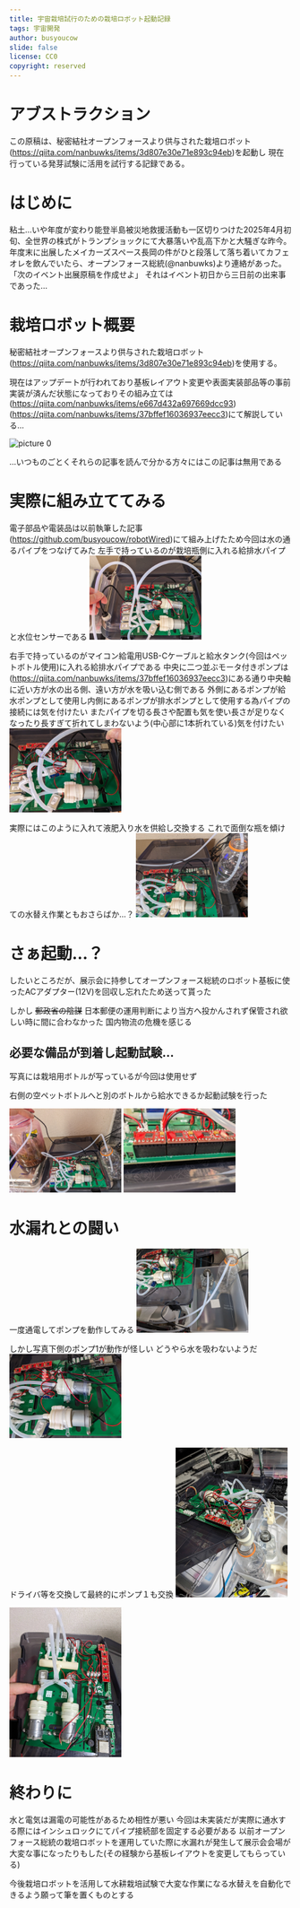 ```yaml
---
title: 宇宙栽培試行のための栽培ロボット起動記録
tags: 宇宙開発
author: busyoucow
slide: false
license: CC0
copyright: reserved
---
```


<div class="page"/>

<div class="page"/>

# アブストラクション
この原稿は、秘密結社オープンフォースより供与された栽培ロボット(https://qiita.com/nanbuwks/items/3d807e30e71e893c94eb)を起動し
現在行っている発芽試験に活用を試行する記録である。

# はじめに
粘土…いや年度が変わり能登半島被災地救援活動も一区切りつけた2025年4月初旬、全世界の株式がトランプショックにて大暴落いや乱高下かと大騒ぎな昨今。
年度末に出展したメイカーズスペース長岡の件がひと段落して落ち着いてカフェオレを飲んでいたら、オープンフォース総統(@nanbuwks)より連絡があった。
「次のイベント出展原稿を作成せよ」
それはイベント初日から三日前の出来事であった…

# 栽培ロボット概要
秘密結社オープンフォースより供与された栽培ロボット(https://qiita.com/nanbuwks/items/3d807e30e71e893c94eb)を使用する。

現在はアップデートが行われており基板レイアウト変更や表面実装部品等の事前実装が済んだ状態になっておりその組み立ては
(https://qiita.com/nanbuwks/items/e667d432a697669dcc93)(https://qiita.com/nanbuwks/items/37bffef16036937eecc3)にて解説している…

<img alt="picture 0" src="images/efe6b7dff1452612fae2b9e63ed69f5a6bc48300449121e0939301e1dda3548e.jpg" width="200" />  

…いつものごとくそれらの記事を読んで分かる方々にはこの記事は無用である

# 実際に組み立ててみる

電子部品や電装品は以前執筆した記事(https://github.com/busyoucow/robotWired)にて組み上げたため今回は水の通るパイプをつなげてみた 左手で持っているのが栽培瓶側に入れる給排水パイプと水位センサーである
<img alt="picture 1" src="images/35c5f65881d3e893b5707d72d5a603ecec23db3bf61538367e0af006e13ebe26.jpg" width="200" />  

右手で持っているのがマイコン給電用USB-Cケーブルと給水タンク(今回はペットボトル使用)に入れる給排水パイプである
中央に二つ並ぶモータ付きポンプは(https://qiita.com/nanbuwks/items/37bffef16036937eecc3)にある通り中央軸に近い方が水の出る側、遠い方が水を吸い込む側である 外側にあるポンプが給水ポンプとして使用し内側にあるポンプが排水ポンプとして使用する為パイプの接続には気を付けたい
またパイプを切る長さや配置も気を使い長さが足りなくなったり長すぎて折れてしまわないよう(中心部に1本折れている)気を付けたい
<img alt="picture 2" src="images/d681464151c9f70f829f051132d9e09ce052082671fa7af76c5c589e65ab3e2d.jpg" width="200" />  

実際にはこのように入れて液肥入り水を供給し交換する これで面倒な瓶を傾けての水替え作業ともおさらばか…？
<img alt="picture 3" src="images/73212a4eeb0df54376ddee90319dd2e1e00ddbae02de8ab9556aab5913cc29df.jpg" width="200" />  


# さぁ起動…？

したいところだが、展示会に持参してオープンフォース総統のロボット基板に使ったACアダプター(12V)を回収し忘れたため送って貰った 

しかし ~~郵政省の陰謀~~ 日本郵便の運用判断により当方へ投かんされず保管され欲しい時に間に合わなかった 国内物流の危機を感じる

## 必要な備品が到着し起動試験…

写真には栽培用ボトルが写っているが今回は使用せず

右側の空ペットボトルへと別のボトルから給水できるか起動試験を行った

<img alt="picture 4" src="images/a26e3fd0f8f8454bc80c32bfc851676e41543d406a0ebbdc5af6be72c933962f.jpg" width="200" />  

<img alt="picture 5" src="images/dbe8c18fa7561fb8c7b8076b42f049ab6c0c54974f67232e677809dbad68aa70.jpg" width="200" />  



# 水漏れとの闘い

一度通電してポンプを動作してみる
<img alt="picture 6" src="images/99c223117bc7f58d4e10167f0c99b6dce0d26bf0aa58597cafcbb1ec5acbc0e3.jpg" width="200" />  

しかし写真下側のポンプ1が動作が怪しい どうやら水を吸わないようだ
<img alt="picture 7" src="images/20527677bd92f0a2c9ce1a89f11c532902ba757c061bf02b5813fd934c7517cf.jpg" width="200" />  

ドライバ等を交換して最終的にポンプ１も交換
<img alt="picture 8" src="images/58735a308d1779df13bc5f29e6930fcc1c7b07acfaa19f2c76cb6332fcf4c1e4.jpg" width="200" />  

<img alt="picture 9" src="images/6d0d2ad6789999f5dc455fc8e6934113adc9a11590b013b12caa65e45372be62.jpg" width="200" />  


# 終わりに

水と電気は漏電の可能性があるため相性が悪い 今回は未実装だが実際に通水する際にはインシュロックにてパイプ接続部を固定する必要がある
以前オープンフォース総統の栽培ロボットを運用していた際に水漏れが発生して展示会会場が大変な事になったりもした(その経験から基板レイアウトを変更してもらっている)

今後栽培ロボットを活用して水耕栽培試験で大変な作業になる水替えを自動化できるよう願って筆を置くものとする


